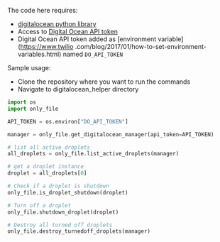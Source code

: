 The code here requires:
* [digitalocean python library](https://github.com/koalalorenzo/python-digitalocean)
* Access to [Digital Ocean API token](https://www.digitalocean.com/docs/api/create-personal-access-token/)
* Digital Ocean API token added as [environment variable](https://www.twilio
.com/blog/2017/01/how-to-set-environment-variables.html) named `DO_API_TOKEN`

Sample usage:
* Clone the repository where you want to run the commands
* Navigate to digitalocean_helper directory

```python
import os
import only_file

API_TOKEN = os.environ["DO_API_TOKEN"]

manager = only_file.get_digitalocean_manager(api_token=API_TOKEN)

# list all active droplets
all_droplets = only_file.list_active_droplets(manager)

# get a droplet instance
droplet = all_droplets[0]

# Check if a droplet is shutdown
only_file.is_droplet_shutdown(droplet)

# Turn off a droplet
only_file.shutdown_droplet(droplet)

# Destroy all turned off droplets
only_file.destroy_turnedoff_droplets(manager)

```